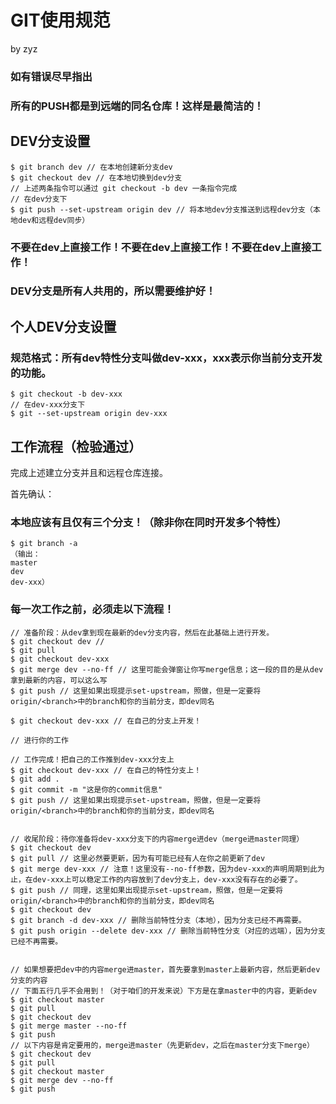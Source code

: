 # GIT使用规范

by zyz 

### 如有错误尽早指出

### 所有的PUSH都是到远端的同名仓库！这样是最简洁的！

## DEV分支设置

```
$ git branch dev // 在本地创建新分支dev
$ git checkout dev // 在本地切换到dev分支
// 上述两条指令可以通过 git checkout -b dev 一条指令完成
// 在dev分支下
$ git push --set-upstream origin dev // 将本地dev分支推送到远程dev分支（本地dev和远程dev同步）
```

### 不要在dev上直接工作！不要在dev上直接工作！不要在dev上直接工作！

### DEV分支是所有人共用的，所以需要维护好！

## 个人DEV分支设置

### 规范格式：所有dev特性分支叫做dev-xxx，xxx表示你当前分支开发的功能。

```
$ git checkout -b dev-xxx
// 在dev-xxx分支下
$ git --set-upstream origin dev-xxx
```



## 工作流程（检验通过）

完成上述建立分支并且和远程仓库连接。

首先确认：

### 本地应该有且仅有三个分支！（除非你在同时开发多个特性）

```
$ git branch -a
（输出：
master
dev
dev-xxx）
```
### 每一次工作之前，必须走以下流程！

```
// 准备阶段：从dev拿到现在最新的dev分支内容，然后在此基础上进行开发。
$ git checkout dev // 
$ git pull
$ git checkout dev-xxx
$ git merge dev --no-ff // 这里可能会弹窗让你写merge信息；这一段的目的是从dev拿到最新的内容，可以这么写
$ git push // 这里如果出现提示set-upstream，照做，但是一定要将origin/<branch>中的branch和你的当前分支，即dev同名

$ git checkout dev-xxx // 在自己的分支上开发！

// 进行你的工作

// 工作完成！把自己的工作推到dev-xxx分支上
$ git checkout dev-xxx // 在自己的特性分支上！
$ git add .
$ git commit -m "这是你的commit信息"
$ git push // 这里如果出现提示set-upstream，照做，但是一定要将origin/<branch>中的branch和你的当前分支，即dev同名


// 收尾阶段：待你准备将dev-xxx分支下的内容merge进dev（merge进master同理）
$ git checkout dev
$ git pull // 这里必然要更新，因为有可能已经有人在你之前更新了dev
$ git merge dev-xxx // 注意！这里没有--no-ff参数，因为dev-xxx的声明周期到此为止，在dev-xxx上可以稳定工作的内容放到了dev分支上，dev-xxx没有存在的必要了。
$ git push // 同理，这里如果出现提示set-upstream，照做，但是一定要将origin/<branch>中的branch和你的当前分支，即dev同名
$ git checkout dev 
$ git branch -d dev-xxx // 删除当前特性分支（本地），因为分支已经不再需要。
$ git push origin --delete dev-xxx // 删除当前特性分支（对应的远端），因为分支已经不再需要。


// 如果想要把dev中的内容merge进master，首先要拿到master上最新内容，然后更新dev分支的内容
// 下面五行几乎不会用到！（对于咱们的开发来说）下方是在拿master中的内容，更新dev
$ git checkout master
$ git pull
$ git checkout dev
$ git merge master --no-ff
$ git push
// 以下内容是肯定要用的，merge进master（先更新dev，之后在master分支下merge）
$ git checkout dev
$ git pull
$ git checkout master
$ git merge dev --no-ff
$ git push
```


